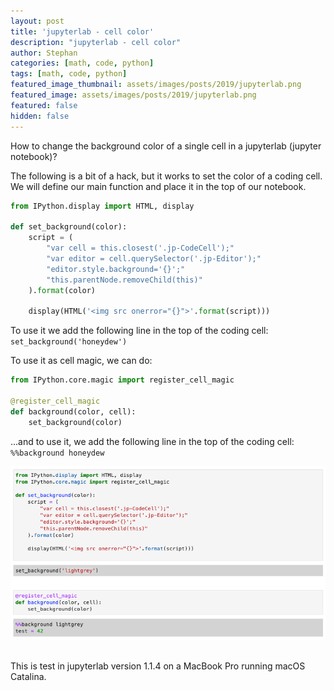 ```yaml
---
layout: post
title: 'jupyterlab - cell color'
description: "jupyterlab - cell color"
author: Stephan
categories: [math, code, python]
tags: [math, code, python]
featured_image_thumbnail: assets/images/posts/2019/jupyterlab.png
featured_image: assets/images/posts/2019/jupyterlab.png
featured: false
hidden: false
---
```


How to change the background color of a single cell in a jupyterlab (jupyter notebook)?

The following is a bit of a hack, but it works to set the color of a coding cell. We will define our main function and place it in the top of our notebook.

```python
from IPython.display import HTML, display

def set_background(color):    
    script = (
        "var cell = this.closest('.jp-CodeCell');"
        "var editor = cell.querySelector('.jp-Editor');"
        "editor.style.background='{}';"
        "this.parentNode.removeChild(this)"
    ).format(color)

    display(HTML('<img src onerror="{}">'.format(script)))
```

To use it we add the following line in the top of the coding cell: `set_background('honeydew')`

To use it as cell magic, we can do:

```python   
from IPython.core.magic import register_cell_magic

@register_cell_magic
def background(color, cell):
    set_background(color)
```

...and to use it, we add the following line in the top of the coding cell: `%%background honeydew`

<div style="text-align:center"><img src="assets/images/posts/2019/jupyterlab_example.png" /></div>
<br>

This is test in jupyterlab version 1.1.4 on a MacBook Pro running macOS Catalina.
